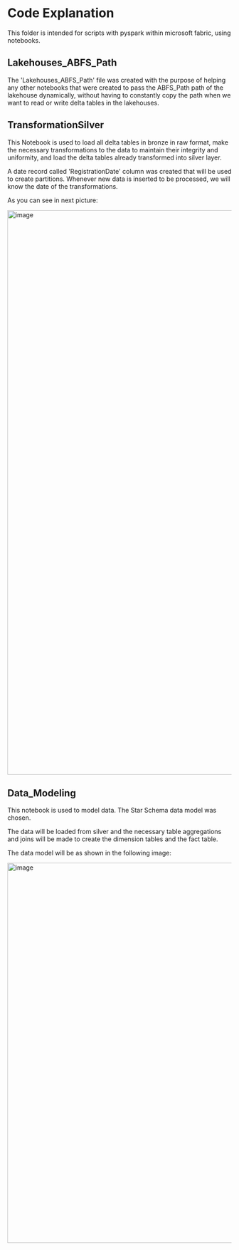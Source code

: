 # Code Explanation

This folder is intended for scripts with pyspark within microsoft fabric, using notebooks.

## Lakehouses_ABFS_Path

The 'Lakehouses_ABFS_Path' file was created with the purpose of helping any other notebooks that were created to pass the ABFS_Path path of the lakehouse dynamically,
without having to constantly copy the path when we want to read or write delta tables in the lakehouses.

## TransformationSilver

This Notebook is used to load all delta tables in bronze in raw format, 
make the necessary transformations to the data to maintain their integrity and uniformity, and load the delta tables already transformed into silver layer.

A date record called 'RegistrationDate' column was created that will be used to create partitions. Whenever new data is inserted to be processed, we will know the date of the transformations.

As you can see in next picture:

<img width="1268" alt="image" src="https://github.com/user-attachments/assets/dd702815-da80-48f8-81df-fba2e79b097a" />



## Data_Modeling

This notebook is used to model data. The Star Schema data model was chosen. 

The data will be loaded from silver and the necessary table aggregations and joins will be made to create the dimension tables and the fact table. 

The data model will be as shown in the following image:


<img width="854" alt="image" src="https://github.com/user-attachments/assets/1b446c3e-e5b2-43fa-ad95-11f3eb7304c0" />
